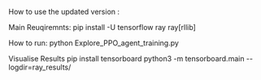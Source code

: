 How to use the updated version :

Main Reuqiremnts: 
pip install -U tensorflow ray ray[rllib]

How to run: 
python Explore_PPO_agent_training.py

Visualise Results 
pip install tensorboard
python3 -m tensorboard.main --logdir=ray_results/
